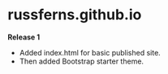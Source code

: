 # russferns.github.io

**Release 1** 
- Added index.html for basic published site. 
- Then added Bootstrap starter theme.